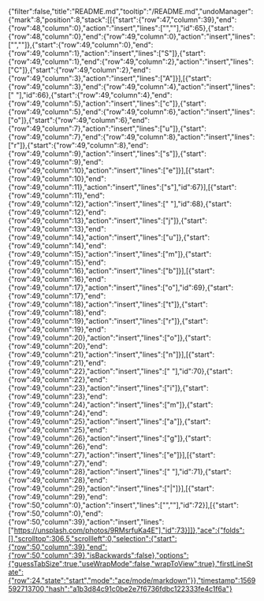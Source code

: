 {"filter":false,"title":"README.md","tooltip":"/README.md","undoManager":{"mark":8,"position":8,"stack":[[{"start":{"row":47,"column":39},"end":{"row":48,"column":0},"action":"insert","lines":["",""],"id":65},{"start":{"row":48,"column":0},"end":{"row":49,"column":0},"action":"insert","lines":["",""]},{"start":{"row":49,"column":0},"end":{"row":49,"column":1},"action":"insert","lines":["S"]},{"start":{"row":49,"column":1},"end":{"row":49,"column":2},"action":"insert","lines":["C"]},{"start":{"row":49,"column":2},"end":{"row":49,"column":3},"action":"insert","lines":["A"]}],[{"start":{"row":49,"column":3},"end":{"row":49,"column":4},"action":"insert","lines":[" "],"id":66},{"start":{"row":49,"column":4},"end":{"row":49,"column":5},"action":"insert","lines":["c"]},{"start":{"row":49,"column":5},"end":{"row":49,"column":6},"action":"insert","lines":["o"]},{"start":{"row":49,"column":6},"end":{"row":49,"column":7},"action":"insert","lines":["u"]},{"start":{"row":49,"column":7},"end":{"row":49,"column":8},"action":"insert","lines":["r"]},{"start":{"row":49,"column":8},"end":{"row":49,"column":9},"action":"insert","lines":["s"]},{"start":{"row":49,"column":9},"end":{"row":49,"column":10},"action":"insert","lines":["e"]}],[{"start":{"row":49,"column":10},"end":{"row":49,"column":11},"action":"insert","lines":["s"],"id":67}],[{"start":{"row":49,"column":11},"end":{"row":49,"column":12},"action":"insert","lines":[" "],"id":68},{"start":{"row":49,"column":12},"end":{"row":49,"column":13},"action":"insert","lines":["j"]},{"start":{"row":49,"column":13},"end":{"row":49,"column":14},"action":"insert","lines":["u"]},{"start":{"row":49,"column":14},"end":{"row":49,"column":15},"action":"insert","lines":["m"]},{"start":{"row":49,"column":15},"end":{"row":49,"column":16},"action":"insert","lines":["b"]}],[{"start":{"row":49,"column":16},"end":{"row":49,"column":17},"action":"insert","lines":["o"],"id":69},{"start":{"row":49,"column":17},"end":{"row":49,"column":18},"action":"insert","lines":["t"]},{"start":{"row":49,"column":18},"end":{"row":49,"column":19},"action":"insert","lines":["r"]},{"start":{"row":49,"column":19},"end":{"row":49,"column":20},"action":"insert","lines":["o"]},{"start":{"row":49,"column":20},"end":{"row":49,"column":21},"action":"insert","lines":["n"]}],[{"start":{"row":49,"column":21},"end":{"row":49,"column":22},"action":"insert","lines":[" "],"id":70},{"start":{"row":49,"column":22},"end":{"row":49,"column":23},"action":"insert","lines":["i"]},{"start":{"row":49,"column":23},"end":{"row":49,"column":24},"action":"insert","lines":["m"]},{"start":{"row":49,"column":24},"end":{"row":49,"column":25},"action":"insert","lines":["a"]},{"start":{"row":49,"column":25},"end":{"row":49,"column":26},"action":"insert","lines":["g"]},{"start":{"row":49,"column":26},"end":{"row":49,"column":27},"action":"insert","lines":["e"]}],[{"start":{"row":49,"column":27},"end":{"row":49,"column":28},"action":"insert","lines":[" "],"id":71},{"start":{"row":49,"column":28},"end":{"row":49,"column":29},"action":"insert","lines":["|"]}],[{"start":{"row":49,"column":29},"end":{"row":50,"column":0},"action":"insert","lines":["",""],"id":72}],[{"start":{"row":50,"column":0},"end":{"row":50,"column":39},"action":"insert","lines":["https://unsplash.com/photos/9RMsrfuKa4E"],"id":73}]]},"ace":{"folds":[],"scrolltop":306.5,"scrollleft":0,"selection":{"start":{"row":50,"column":39},"end":{"row":50,"column":39},"isBackwards":false},"options":{"guessTabSize":true,"useWrapMode":false,"wrapToView":true},"firstLineState":{"row":24,"state":"start","mode":"ace/mode/markdown"}},"timestamp":1569592713700,"hash":"a1b3d84c91c0be2e7f6736fdbc122333fe4c1f6a"}